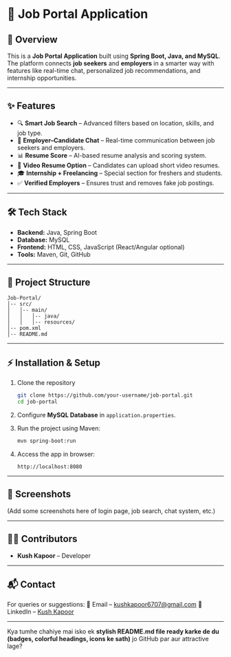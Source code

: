 
# 📌 Job Portal Application

## 🚀 Overview

This is a **Job Portal Application** built using **Spring Boot, Java, and MySQL**.
The platform connects **job seekers** and **employers** in a smarter way with features like real-time chat, personalized job recommendations, and internship opportunities.

---

## ✨ Features

* 🔍 **Smart Job Search** – Advanced filters based on location, skills, and job type.
* 🤝 **Employer–Candidate Chat** – Real-time communication between job seekers and employers.
* 📊 **Resume Score** – AI-based resume analysis and scoring system.
* 🎥 **Video Resume Option** – Candidates can upload short video resumes.
* 🎓 **Internship + Freelancing** – Special section for freshers and students.
* ✅ **Verified Employers** – Ensures trust and removes fake job postings.

---

## 🛠️ Tech Stack

* **Backend:** Java, Spring Boot
* **Database:** MySQL
* **Frontend:** HTML, CSS, JavaScript (React/Angular optional)
* **Tools:** Maven, Git, GitHub

---

## 📂 Project Structure

```
Job-Portal/
│-- src/
│   │-- main/
│   │   │-- java/
│   │   │-- resources/
│-- pom.xml
│-- README.md
```

---

## ⚡ Installation & Setup

1. Clone the repository

   ```bash
   git clone https://github.com/your-username/job-portal.git
   cd job-portal
   ```
2. Configure **MySQL Database** in `application.properties`.
3. Run the project using Maven:

   ```bash
   mvn spring-boot:run
   ```
4. Access the app in browser:

   ```
   http://localhost:8080
   ```

---

## 📸 Screenshots

(Add some screenshots here of login page, job search, chat system, etc.)

---

## 👨‍💻 Contributors

* **Kush Kapoor** – Developer

---

## 📬 Contact

For queries or suggestions:
📧 Email – [kushkapoor6707@gmail.com](mailto:kushkapoor6707@gmail.com)
🔗 LinkedIn – [Kush Kapoor](https://www.linkedin.com/in/kush-kapoor-67901723b)

---



Kya tumhe chahiye mai isko ek **stylish README.md file ready karke de du (badges, colorful headings, icons ke sath)** jo GitHub par aur attractive lage?
